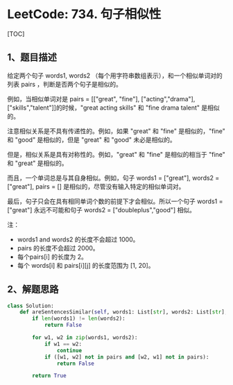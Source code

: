 # LeetCode: 734. 句子相似性

[TOC]

## 1、题目描述

给定两个句子 words1, words2 （每个用字符串数组表示），和一个相似单词对的列表 pairs ，判断是否两个句子是相似的。

例如，当相似单词对是 pairs = [["great", "fine"], ["acting","drama"], ["skills","talent"]]的时候，"great acting skills" 和 "fine drama talent" 是相似的。

注意相似关系是不具有传递性的。例如，如果 "great" 和 "fine" 是相似的，"fine" 和 "good" 是相似的，但是 "great" 和 "good" 未必是相似的。

但是，相似关系是具有对称性的。例如，"great" 和 "fine" 是相似的相当于 "fine" 和 "great" 是相似的。

而且，一个单词总是与其自身相似。例如，句子 words1 = ["great"], words2 = ["great"], pairs = [] 是相似的，尽管没有输入特定的相似单词对。

最后，句子只会在具有相同单词个数的前提下才会相似。所以一个句子 words1 = ["great"] 永远不可能和句子 words2 = ["doubleplus","good"] 相似。

 

注：

- words1 and words2 的长度不会超过 1000。
- pairs 的长度不会超过 2000。
- 每个pairs[i] 的长度为 2。
- 每个 words[i] 和 pairs[i][j] 的长度范围为 [1, 20]。


## 2、解题思路



```python
class Solution:
    def areSentencesSimilar(self, words1: List[str], words2: List[str], pairs: List[List[str]]) -> bool:
        if len(words1) != len(words2):
            return False

        for w1, w2 in zip(words1, words2):
            if w1 == w2:
                continue
            if ([w1, w2] not in pairs and [w2, w1] not in pairs):
                return False

        return True
```

